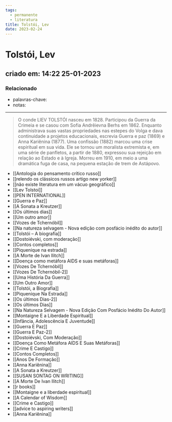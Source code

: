 ```yaml
---
tags:
  - permanente
  - literatura
title: Tolstói, Lev
date: 2023-02-24
---
```


# Tolstói, Lev

## criado em: 14:22 25-01-2023

### Relacionado

- palavras-chave: 
- notas: 
---

>O conde LIEV TOLSTÓI nasceu em 1828. Participou da Guerra da Crimeia e se casou com Sofia Andrêievna Berhs em 1862. Enquanto administrava suas vastas propriedades nas estepes do Volga e dava continuidade a projetos educacionais, escrevia Guerra e paz (1869) e Anna Kariênina (1877). Uma confissão (1882) marcou uma crise espiritual em sua vida. Ele se tornou um moralista extremista e, em uma série de panfletos, a partir de 1880, expressou sua rejeição em relação ao Estado e à Igreja. Morreu em 1910, em meio a uma dramática fuga de casa, na pequena estação de trem de Astápovo.

- [[Antologia do pensamento crítico russo]]
- [[relendo os clássicos russos artigo new yorker]]
- [[não existe literatura em um vácuo geográfico]]
- [[Lev Tolstoi]]
- [[PEN INTERNATIONAL]]
- [[Guerra e Paz]]
- [[A Sonata a Kreutzer]]
- [[Os últimos dias]]
- [[Um outro amor]]
- [[Vozes de Tchernóbil]]
- [[Na natureza selvagem - Nova edição com posfácio inédito do autor]]
- [[Tolstói – A biografia]]
- [[Dostoiévski, com moderação]]
- [[Contos completos]]
- [[Piquenique na estrada]]
- [[A Morte de Ivan Ilitch]]
- [[Doença como metáfora  AIDS e suas metáforas]]
- [[Vozes De Tchernóbil]]
- [[Vozes De Tchernóbil-2]]
- [[Uma História Da Guerra]]
- [[Um Outro Amor]]
- [[Tolstói, a Biografia]]
- [[Piquenique Na Estrada]]
- [[Os últimos Dias-2]]
- [[Os últimos Dias]]
- [[Na Natureza Selvagem - Nova Edição Com Posfácio Inédito Do Autor]]
- [[Montaigne E a Liberdade Espiritual]]
- [[Infância, Adolescência E Juventude]]
- [[Guerra E Paz]]
- [[Guerra E Paz-2]]
- [[Dostoiévski, Com Moderação]]
- [[Doença Como Metáfora  AIDS E Suas Metáforas]]
- [[Crime E Castigo]]
- [[Contos Completos]]
- [[Anos De Formação]]
- [[Anna Kariênina]]
- [[A Sonata a Kreutzer]]
- [[SUSAN SONTAG ON WRITING]]
- [[A Morte De Ivan Ilitch]]
- [[r books]]
- [[Montaigne e a liberdade espiritual]]
- [[A Calendar of Wisdom]]
- [[Crime e Castigo]]
- [[advice to aspiring writers]]
- [[Anna Kariênina]]

